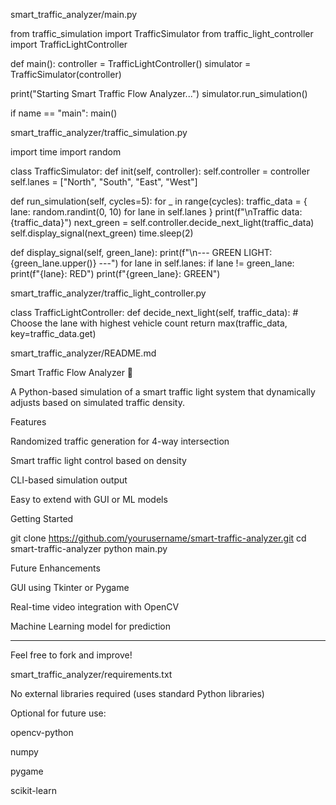 smart_traffic_analyzer/main.py

from traffic_simulation import TrafficSimulator from traffic_light_controller import TrafficLightController

def main(): controller = TrafficLightController() simulator = TrafficSimulator(controller)

print("Starting Smart Traffic Flow Analyzer...")
simulator.run_simulation()

if name == "main": main()

smart_traffic_analyzer/traffic_simulation.py

import time import random

class TrafficSimulator: def init(self, controller): self.controller = controller self.lanes = ["North", "South", "East", "West"]

def run_simulation(self, cycles=5):
    for _ in range(cycles):
        traffic_data = {
            lane: random.randint(0, 10) for lane in self.lanes
        }
        print(f"\nTraffic data: {traffic_data}")
        next_green = self.controller.decide_next_light(traffic_data)
        self.display_signal(next_green)
        time.sleep(2)

def display_signal(self, green_lane):
    print(f"\n--- GREEN LIGHT: {green_lane.upper()} ---")
    for lane in self.lanes:
        if lane != green_lane:
            print(f"{lane}: RED")
    print(f"{green_lane}: GREEN")

smart_traffic_analyzer/traffic_light_controller.py

class TrafficLightController: def decide_next_light(self, traffic_data): # Choose the lane with highest vehicle count return max(traffic_data, key=traffic_data.get)

smart_traffic_analyzer/README.md

Smart Traffic Flow Analyzer 🚦

A Python-based simulation of a smart traffic light system that dynamically adjusts based on simulated traffic density.

Features

Randomized traffic generation for 4-way intersection

Smart traffic light control based on density

CLI-based simulation output

Easy to extend with GUI or ML models


Getting Started

git clone https://github.com/yourusername/smart-traffic-analyzer.git
cd smart-traffic-analyzer
python main.py

Future Enhancements

GUI using Tkinter or Pygame

Real-time video integration with OpenCV

Machine Learning model for prediction



---

Feel free to fork and improve!

smart_traffic_analyzer/requirements.txt

No external libraries required (uses standard Python libraries)

Optional for future use:

opencv-python

numpy

pygame

scikit-learn

